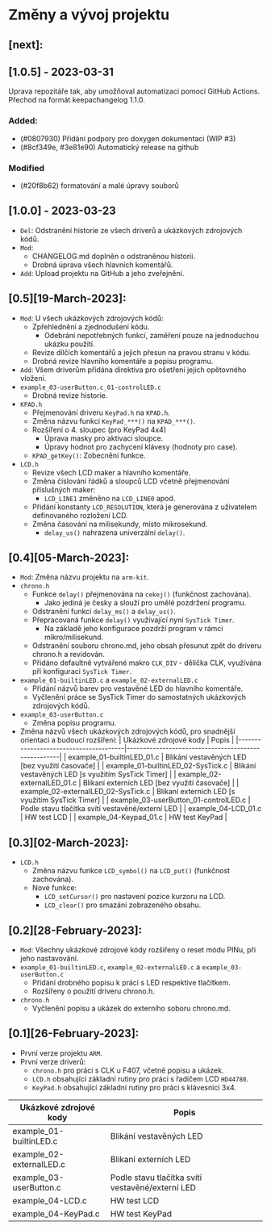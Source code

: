 # Změny a vývoj projektu

## [next]:

## [1.0.5] - 2023-03-31

Uprava repozitáře tak, aby umožňoval automatizaci
pomocí GitHub Actions. Přechod na formát keepachangelog 1.1.0.

### Added:
 - (#0807930) Přidání podpory pro doxygen dokumentaci (WIP #3)
 - (#8cf349e, #3e81e90) Automatický release na github

### Modified
 - (#20f8b62) formatování a malé úpravy souborů

## [1.0.0] - 2023-03-23

- `Del`: Odstranění historie ze všech driverů a ukázkových zdrojových kódů.
- `Mod`:
  - CHANGELOG.md doplněn o odstraněnou historii.
  - Drobná úprava všech hlavních komentářů.
- `Add`: Upload projektu na GitHub a jeho zveřejnění.


## [0.5][19-March-2023]:

- `Mod`: U všech ukázkových zdrojových kódů:
  - Zpřehlednění a zjednodušení kódu.
    - Odebrání nepotřebných funkcí, zaměření pouze na jednoduchou ukázku použití.
  - Revize dílčích komentářů a jejich přesun na pravou stranu v kódu.
  - Drobná revize hlavního komentáře a popisu programu.
- `Add`: Všem driverům přidána direktiva pro ošetření jejich opětovného vložení.
- `example_03-userButton.c_01-controlLED.c`
  - Drobná revize historie.
- `KPAD.h`
  - Přejmenování driveru `KeyPad.h` na `KPAD.h`.
  - Změna názvu funkcí `KeyPad_***()` na `KPAD_***()`.
  - Rozšíření o 4. sloupec (pro KeyPad 4x4)
    - Úprava masky pro aktivaci sloupce.
    - Úpravy hodnot pro zachycení klávesy (hodnoty pro case).
  - `KPAD_getKey()`: Zobecnění funkce.
- `LCD.h`
  - Revize všech LCD maker a hlavního komentáře.
  - Změna číslování řádků a sloupců LCD včetně přejmenování příslušných maker:
    - `LCD_LINE1` změněno na `LCD_LINE0` apod.
  - Přidání konstanty `LCD_RESOLUTION`, která je generována z uživatelem definovaného rozložení LCD.
  - Změna časování na milisekundy, místo mikrosekund.
    - `delay_us()` nahrazena univerzální `delay()`.


## [0.4][05-March-2023]:

- `Mod`: Změna názvu projektu na `arm-kit`.
- `chrono.h`
  - Funkce `delay()` přejmenována na `cekej()` (funkčnost zachována).
    - Jako jediná je česky a slouží pro umělé pozdržení programu.
  - Odstranění funkcí `delay_ms()` a `delay_us()`.
  - Přepracovaná funkce `delay()` využívající nyní `SysTick Timer`.
    - Na základě jeho konfigurace pozdrží program v rámci mikro/milisekund.
  - Odstranění souboru chrono.md, jeho obsah přesunut zpět do driveru chrono.h a revidován.
  - Přidáno defaultně vytvářené makro `CLK_DIV` - dělička CLK, využívána při konfiguraci `SysTick Timer`.
- `example_01-builtinLED.c` a `example_02-externalLED.c`
  - Přidání názvů barev pro vestavěné LED do hlavního komentáře.
  - Vyčlenění práce se SysTick Timer do samostatných ukázkových zdrojových kódů.
- `example_03-userButton.c`
  - Změna popisu programu.
- Změna názvů všech ukázkových zdrojových kódů, pro snadnější orientaci a budoucí rozšíření:
  | Ukázkové zdrojové kody                | Popis                                               |
  |---------------------------------------|-----------------------------------------------------|
  | example_01-builtinLED_01.c            | Blikání vestavěných LED [bez využití časovače]      |
  | example_01-builtinLED_02-SysTick.c    | Blikání vestavěných LED [s využitím SysTick Timer]  |
  | example_02-externalLED_01.c           | Blikaní externích LED [bez využití časovače]        |
  | example_02-externalLED_02-SysTick.c   | Blikaní externích LED [s využitím SysTick Timer]    |
  | example_03-userButton_01-controlLED.c | Podle stavu tlačítka svítí vestavěné/externí LED    |
  | example_04-LCD_01.c                   | HW test LCD                                         |
  | example_04-Keypad_01.c                | HW test KeyPad                                      |


## [0.3][02-March-2023]:

- `LCD.h`
  - Změna názvu funkce `LCD_symbol()` na `LCD_put()` (funkčnost zachována).
  - Nové funkce:
    - `LCD_setCursor()` pro nastavení pozice kurzoru na LCD.
    - `LCD_clear()` pro smazání zobrazeného obsahu.


## [0.2][28-February-2023]:

- `Mod`: Všechny ukázkové zdrojové kódy rozšířeny o reset módu PINu, při jeho nastavování.
- `example_01-builtinLED.c`, `example_02-externalLED.c` a `example_03-userButton.c`
  - Přidání drobného popisu k práci s LED respektive tlačítkem.
  - Rozšířeny o použití driveru chrono.h.
- `chrono.h`
  - Vyčlenění popisu a ukázek do externího soboru chrono.md.


## [0.1][26-February-2023]:

- První verze projektu `ARM`.
- První verze driverů:
  - `chrono.h` pro práci s CLK u F407, včetně popisu a ukázek.
  - `LCD.h` obsahující základní rutiny pro práci s řadičem LCD `HD44780`.
  - `KeyPad.h` obsahující základní rutiny pro práci s klávesnicí 3x4.

| Ukázkové zdrojové kody    | Popis                                             |
|---------------------------|---------------------------------------------------|
| example_01-builtinLED.c   | Blikání vestavěných LED                           |
| example_02-externalLED.c  | Blikaní externích LED                             |
| example_03-userButton.c   | Podle stavu tlačítka svítí vestavěné/externí LED  |
| example_04-LCD.c          | HW test LCD                                       |
| example_04-KeyPad.c       | HW test KeyPad                                    |

